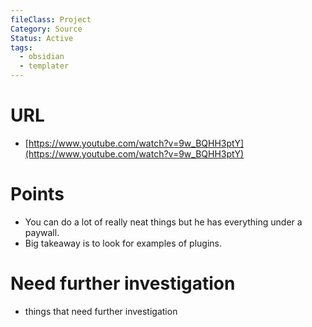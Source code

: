 ```yaml
---
fileClass: Project
Category: Source
Status: Active
tags:
  - obsidian
  - templater
---
```

# URL
- [https://www.youtube.com/watch?v=9w_BQHH3ptY](https://www.youtube.com/watch?v=9w_BQHH3ptY)

# Points
- You can do a lot of really neat things but he has everything under a paywall.
- Big takeaway is to look for examples of plugins.

# Need further investigation
- things that need further investigation

